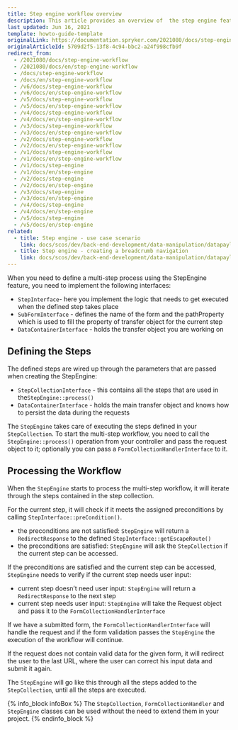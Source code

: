 ```yaml
---
title: Step engine workflow overview
description: This article provides an overview of  the step engine feature.
last_updated: Jun 16, 2021
template: howto-guide-template
originalLink: https://documentation.spryker.com/2021080/docs/step-engine-workflow
originalArticleId: 5709d2f5-13f8-4c94-bbc2-a24f998cfb9f
redirect_from:
  - /2021080/docs/step-engine-workflow
  - /2021080/docs/en/step-engine-workflow
  - /docs/step-engine-workflow
  - /docs/en/step-engine-workflow
  - /v6/docs/step-engine-workflow
  - /v6/docs/en/step-engine-workflow
  - /v5/docs/step-engine-workflow
  - /v5/docs/en/step-engine-workflow
  - /v4/docs/step-engine-workflow
  - /v4/docs/en/step-engine-workflow
  - /v3/docs/step-engine-workflow
  - /v3/docs/en/step-engine-workflow
  - /v2/docs/step-engine-workflow
  - /v2/docs/en/step-engine-workflow
  - /v1/docs/step-engine-workflow
  - /v1/docs/en/step-engine-workflow
  - /v1/docs/step-engine
  - /v1/docs/en/step-engine
  - /v2/docs/step-engine
  - /v2/docs/en/step-engine
  - /v3/docs/step-engine
  - /v3/docs/en/step-engine
  - /v4/docs/step-engine
  - /v4/docs/en/step-engine
  - /v5/docs/step-engine
  - /v5/docs/en/step-engine
related:
  - title: Step engine - use case scenario
    link: docs/scos/dev/back-end-development/data-manipulation/datapayload-conversion/step-engine/step-engine-use-case-scenario.html
  - title: Step engine - creating a breadcrumb navigation
    link: docs/scos/dev/back-end-development/data-manipulation/datapayload-conversion/step-engine/step-engine-creating-a-breadcrumb-navigation.html
---
```


When you need to define a multi-step process using the StepEngine feature, you need to implement the following interfaces:

* `StepInterface`- here you implement the logic that needs to get executed when the defined step takes place
* `SubFormInterface` - defines the name of the form and the pathProperty which is used to fill the property of transfer object for the current step
* `DataContainerInterface` - holds the transfer object you are working on

## Defining the Steps
The defined steps are wired up through the parameters that are passed when creating the StepEngine:

* `StepCollectionInterface` - this contains all the steps that are used in the`StepEngine::process()`
* `DataContainerInterface` - holds the main transfer object and knows how to persist the data during the requests

The `StepEngine` takes care of executing the steps defined in your `StepCollection`. To start the multi-step workflow, you need to call the `StepEngine::process()` operation from your controller and pass the request object to it; optionally you can pass a `FormCollectionHandlerInterface` to it.

## Processing the Workflow
When the `StepEngine` starts to process the multi-step workflow, it will iterate through the steps contained in the step collection.

For the current step, it will check if it meets the assigned preconditions by calling `StepInterface::preCondition()`.

* the preconditions are not satisfied: `StepEngine` will return a `RedirectResponse` to the defined `StepInterface::getEscapeRoute()`
* the preconditions are satisfied: `StepEngine` will ask the `StepCollection` if the current step can be accessed.

If the preconditions are satisfied and the current step can be accessed, `StepEngine` needs to verify if the current step needs user input:

* current step doesn’t need user input: `StepEngine` will return a `RedirectResponse` to the next step
* current step needs user input: `StepEngine` will take the Request object and pass it to the `FormCollectionHandlerInterface`

If we have a submitted form, the `FormCollectionHandlerInterface` will handle the request and if the form validation passes the `StepEngine` the execution of the workflow will continue.

If the request does not contain valid data for the given form, it will redirect the user to the last URL, where the user can correct his input data and submit it again.

The `StepEngine` will go like this through all the steps added to the `StepCollection`, until all the steps are executed.

{% info_block infoBox %}
The `StepCollection`, `FormCollectionHandler` and `StepEngine` classes can be used without the need to extend them in your project.
{% endinfo_block %}
